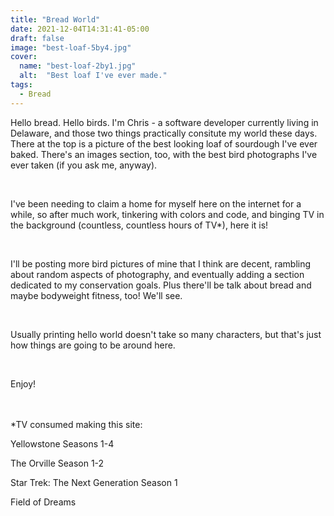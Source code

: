 ```yaml
---
title: "Bread World"
date: 2021-12-04T14:31:41-05:00
draft: false
image: "best-loaf-5by4.jpg"
cover:
  name: "best-loaf-2by1.jpg"
  alt:  "Best loaf I've ever made."
tags:
  - Bread
---
```

Hello bread. Hello birds. I'm Chris - a software developer currently living in Delaware, and those two things practically consitute my world these days. There at the top is a picture of the best looking loaf of sourdough I've ever baked. There's an images section, too, with the best bird photographs I've ever taken (if you ask me, anyway).

<br>

I've been needing to claim a home for myself here on the internet for a while, so after much work, tinkering with colors and code, and binging TV in the background (countless, countless hours of TV*), here it is!

<br>

I'll be posting more bird pictures of mine that I think are decent, rambling about random aspects of photography, and eventually adding a section dedicated to my conservation goals. Plus there'll be talk about bread and maybe bodyweight fitness, too! We'll see.

<br>

Usually printing hello world doesn't take so many characters, but that's just how things are going to be around here.

<br>

Enjoy!

<br>
<br>

<div class="text-sm mb-4">*TV consumed making this site:</div>


Yellowstone
Seasons 1-4

The Orville
Season 1-2

Star Trek: The Next Generation
Season 1

Field of Dreams